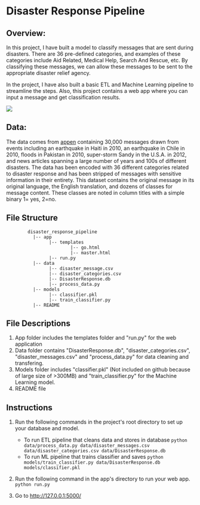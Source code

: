 # Disaster Response Pipeline 

## Overview:
In this project, I have built a model to classify messages that are sent during disasters. There are 36 pre-defined categories, and examples of these categories include Aid Related, Medical Help, Search And Rescue, etc. By classifying these messages, we can allow these messages to be sent to the appropriate disaster relief agency. 

In the project, I have also built a basic ETL and Machine Learning pipeline to streamline the steps. Also, this project contains a web app where you can input a message and get classification results.

![](https://github.com/mayuresh23sawant/Disaster-Response-Pipeline/blob/master/disaster.gif)

## Data:
The data comes from [appen](https://appen.com/datasets/combined-disaster-response-data/) containing 30,000 messages drawn from events including an earthquake in Haiti in 2010, an earthquake in Chile in 2010, floods in Pakistan in 2010, super-storm Sandy in the U.S.A. in 2012, and news articles spanning a large number of years and 100s of different disasters. The data has been encoded with 36 different categories related to disaster response and has been stripped of messages with sensitive information in their entirety. This dataset contains the original message in its original language, the English translation, and dozens of classes for message content. These classes are noted in column titles with a simple binary 1= yes, 2=no.

## File Structure
~~~~~~~
        disaster_response_pipeline
          |-- app
                |-- templates
                        |-- go.html
                        |-- master.html
                |-- run.py
          |-- data
                |-- disaster_message.csv
                |-- disaster_categories.csv
                |-- DisasterResponse.db
                |-- process_data.py
          |-- models
                |-- classifier.pkl
                |-- train_classifier.py
          |-- README
~~~~~~~
## File Descriptions
1. App folder includes the templates folder and "run.py" for the web application
2. Data folder contains "DisasterResponse.db", "disaster_categories.csv", "disaster_messages.csv" and "process_data.py" for data cleaning and transfering.
3. Models folder includes "classifier.pkl" (Not included on github because of large size of >300MB) and "train_classifier.py" for the Machine Learning model.
4. README file

## Instructions
1. Run the following commands in the project's root directory to set up your database and model.

    - To run ETL pipeline that cleans data and stores in database
        `python data/process_data.py data/disaster_messages.csv data/disaster_categories.csv data/DisasterResponse.db`
    - To run ML pipeline that trains classifier and saves
        `python models/train_classifier.py data/DisasterResponse.db models/classifier.pkl`

2. Run the following command in the app's directory to run your web app.
    `python run.py`

3. Go to http://127.0.0.1:5000/
